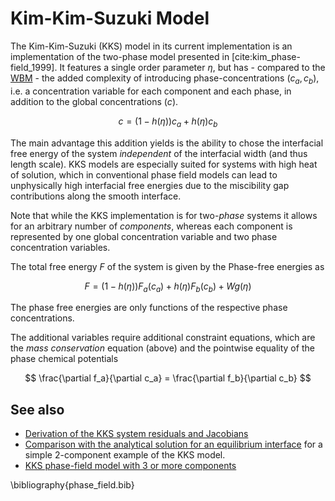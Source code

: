 # Kim-Kim-Suzuki Model

The Kim-Kim-Suzuki (KKS) model in its current implementation is an implementation of the
two-phase model presented in [cite:kim_phase-field_1999].
It features a single order parameter $\eta$, but has - compared to the [WBM](MultiPhase/WBM.md) -
the added complexity of introducing phase-concentrations $(c_a, c_b)$, i.e. a
concentration variable for each component and each phase, in addition to the
global concentrations ($c$).

$$
c=\left(1-h(\eta)\right)c_a + h(\eta)c_b
$$

The main advantage this addition yields is the ability to chose the interfacial
free energy of the system _independent_ of the interfacial width (and thus length scale).
KKS models are especially suited for systems with high heat of solution, which in
conventional phase field models can lead to unphysically high interfacial free
energies due to the miscibility gap contributions along the smooth interface.

Note that while the KKS implementation is for two-_phase_ systems it allows for
an arbitrary number of _components_, whereas each component is represented by
one global concentration variable and two phase concentration variables.

The total free energy $F$ of the system is given by the Phase-free energies as

$$
F = \left(1-h(\eta)\right) F_a(c_a) + h(\eta)F_b(c_b) + Wg(\eta)
$$

The phase free energies are only functions of the respective phase concentrations.

The additional variables require additional constraint equations, which are the
_mass conservation_ equation (above) and the pointwise equality of the phase
chemical potentials

$$
\frac{\partial f_a}{\partial c_a} = \frac{\partial f_b}{\partial c_b}
$$

## See also

* [Derivation of the KKS system residuals and Jacobians](MultiPhase/KKSDerivations.md)
* [Comparison with the analytical solution for an equilibrium interface](MultiPhase/KKSAnalytical.md) for a simple 2-component example of the KKS model.
* [KKS phase-field model with 3 or more components](MultiPhase/KKSMultiComponentExample.md)

\bibliography{phase_field.bib}
